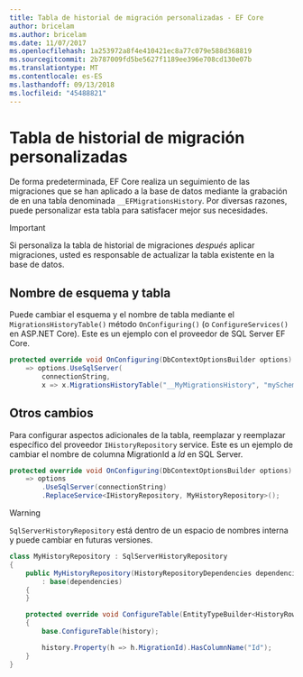 ```yaml
---
title: Tabla de historial de migración personalizadas - EF Core
author: bricelam
ms.author: bricelam
ms.date: 11/07/2017
ms.openlocfilehash: 1a253972a8f4e410421ec8a77c079e588d368819
ms.sourcegitcommit: 2b787009fd5be5627f1189ee396e708cd130e07b
ms.translationtype: MT
ms.contentlocale: es-ES
ms.lasthandoff: 09/13/2018
ms.locfileid: "45488821"
---
```

<a name="custom-migrations-history-table"></a>Tabla de historial de migración personalizadas
===============================
De forma predeterminada, EF Core realiza un seguimiento de las migraciones que se han aplicado a la base de datos mediante la grabación de en una tabla denominada `__EFMigrationsHistory`. Por diversas razones, puede personalizar esta tabla para satisfacer mejor sus necesidades.

> [!IMPORTANT]
> Si personaliza la tabla de historial de migraciones *después* aplicar migraciones, usted es responsable de actualizar la tabla existente en la base de datos.

<a name="schema-and-table-name"></a>Nombre de esquema y tabla
----------------------
Puede cambiar el esquema y el nombre de tabla mediante el `MigrationsHistoryTable()` método `OnConfiguring()` (o `ConfigureServices()` en ASP.NET Core). Este es un ejemplo con el proveedor de SQL Server EF Core.

``` csharp
protected override void OnConfiguring(DbContextOptionsBuilder options)
    => options.UseSqlServer(
        connectionString,
        x => x.MigrationsHistoryTable("__MyMigrationsHistory", "mySchema"));
```

<a name="other-changes"></a>Otros cambios
-------------
Para configurar aspectos adicionales de la tabla, reemplazar y reemplazar específico del proveedor `IHistoryRepository` service. Este es un ejemplo de cambiar el nombre de columna MigrationId a *Id* en SQL Server.

``` csharp
protected override void OnConfiguring(DbContextOptionsBuilder options)
    => options
        .UseSqlServer(connectionString)
        .ReplaceService<IHistoryRepository, MyHistoryRepository>();
```

> [!WARNING]
> `SqlServerHistoryRepository` está dentro de un espacio de nombres interna y puede cambiar en futuras versiones.

``` csharp
class MyHistoryRepository : SqlServerHistoryRepository
{
    public MyHistoryRepository(HistoryRepositoryDependencies dependencies)
        : base(dependencies)
    {
    }

    protected override void ConfigureTable(EntityTypeBuilder<HistoryRow> history)
    {
        base.ConfigureTable(history);

        history.Property(h => h.MigrationId).HasColumnName("Id");
    }
}
```
